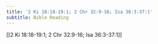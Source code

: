 ```yaml
---
title: '2 Ki 18:18-19:1; 2 Chr 32:9-16; Isa 36:3-37:1'
subtitle: Bible Reading
---
```


[[2 Ki 18:18-19:1; 2 Chr 32:9-16; Isa 36:3-37:1]]